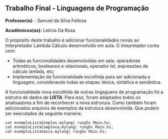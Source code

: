 ## Trabalho Final - Linguagens de Programação

**Professor(a):** : Samuel da Silva Feitosa

**Acadêmicos(as):** Letícia Da Rosa

O propósito deste trabalho é adicionar funcionalidades novas ao Interpretador Lambda Cálculo desenvolvido em aula. O intepretador conta com:
* Todas as funcionalidades desenvolvidas em sala: operadores aritméticos, booleanos e relacionais, operador let, expressões do cálculo lambda, etc;
* Implementação da funcionalidade escolhida para ser adicionada a linguagem, considerando todas as etapas: léxica, sintática e semântica.

A funcionalidade nova escolhida de outras lingaguens de programação foi a estrutra de dados de **LISTA**. Para isso, foram adaptados todos os analisadores a fim de reconhecer a nova estrurura.
Como também foram adicionados arquivos de exemplos da estrutura desenvolvida. Que podem ser executados da seguinte maneira:

```
cat exemploListaSimples.mylang| runghc Main.hs;
cat exemploListaComplexa.mylang| runghc Main.hs;
cat exemploListaVazia.mylang| runghc Main.hs;
```

